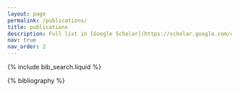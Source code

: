 ```yaml
---
layout: page
permalink: /publications/
title: publications
description: Full list in [Google Scholar](https://scholar.google.com/citations?user=3RjM7L8AAAAJ&).
nav: true
nav_order: 2
---
```


<!-- _pages/publications.md -->

<!-- Bibsearch Feature -->

{% include bib_search.liquid %}

<div class="publications">

{% bibliography %}

</div>
